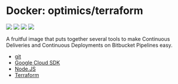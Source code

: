 # Docker: optimics/terraform

[![](https://badgen.net/github/checks/optimics/docker-terraform)](https://github.com/optimics/docker-terraform/actions)
[![](https://badgen.net/github/tag/optimics/docker-terraform)](https://github.com/optimics/docker-terraform/tags)
[![](https://badgen.net/docker/pulls/optimics/terraform)](https://hub.docker.com/r/optimics/terraform)
[![](https://badgen.net/docker/size/optimics/terraform)](https://hub.docker.com/r/optimics/terraform)

A fruitful image that puts together several tools to make Continuous Deliveries and Continuous Deployments on Bitbucket Pipelines easy.

* [git](https://git-scm.com/)
* [Google Cloud SDK](https://cloud.google.com/sdk/)
* [Node.JS](https://nodejs.org/)
* [Terraform](https://www.terraform.io/cli/commands)
